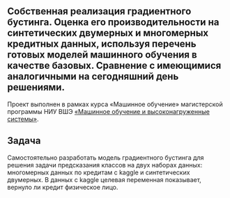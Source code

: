 ## Собственная реализация градиентного бустинга. Оценка его производительности на синтетических двумерных и многомерных кредитных данных, используя перечень готовых моделей машинного обучения в качестве базовых. Сравнение с имеющимися аналогичными на сегодняшний день решениями.

Проект выполнен в рамках курса «Машинное обучение» магистерской программы НИУ ВШЭ [«Машинное обучение и высоконагруженные системы»](https://www.hse.ru/ma/mlds/).

## Задача

Самостоятельно разработать модель градиентного бустинга для решения задачи предсказания классов на двух наборах данных: многомерных данных по кредитам с kaggle и синтетических двумерных. В данных с kaggle целевая переменная показывает, вернуло ли кредит физическое лицо.


